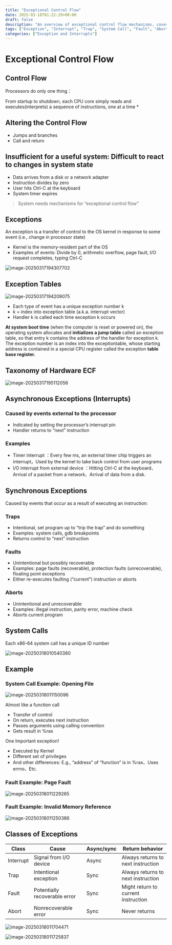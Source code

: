 ```yaml
---
title: "Exceptional Control Flow"
date: 2025-03-18T01:22:29+08:00
draft: false
description: "An overview of exceptional control flow mechanisms, covering exceptions, interrupts, traps, system calls, faults, and aborts."
tags: ["Exception", "Interrupt", "Trap", "System Call", "Fault", "Abort"]
categories: ["Exception and Interrupts"]
---
```


# Exceptional Control Flow

## Control Flow

Processors do only one thing：

From startup to shutdown, each CPU core simply reads and executes(interprets) a sequence of instructions, one at a time *

## Altering the Control Flow

- Jumps and branches
- Call and return

## Insufficient for a useful system: Difficult to react to changes in system state

- Data arrives from a disk or a network adapter
- Instruction divides by zero
- User hits Ctrl-C at the keyboard
- System timer expires

> System needs mechanisms for “exceptional control flow”

## Exceptions

An exception is a transfer of control to the OS kernel in response
to some event (i.e., change in processor state)

- Kernel is the memory-resident part of the OS
- Examples of events: Divide by 0, arithmetic overflow, page fault, I/O request completes, typing Ctrl-C

![image-20250317194307702](https://naasi.oss-cn-shanghai.aliyuncs.com/image-20250317194307702.png)

## Exception Tables

![image-20250317194209075](https://naasi.oss-cn-shanghai.aliyuncs.com/image-20250317194209075.png)

- Each type of event has a unique exception number k
- k = index into exception table (a.k.a. interrupt vector)
- Handler k is called each time exception k occurs

**At system boot time** (when the computer is reset or powered on), the operating system allocates and **initializes a jump table** called an exception table, so that entry k contains the address of the handler for exception k. The exception number is an index into the exceptiontable, whose starting address is contained in a special CPU register called the exception **table base register.**

## Taxonomy of Hardware ECF

![image-20250317195112056](https://naasi.oss-cn-shanghai.aliyuncs.com/image-20250317195112056.png)

## Asynchronous Exceptions (Interrupts)

### Caused by events external to the processor

- Indicated by setting the processor’s interrupt pin
- Handler returns to “next” instruction

### Examples

- Timer interrupt ：Every few ms, an external timer chip triggers an interrupt，Used by the kernel to take back control from user programs
- I/O interrupt from external device ：Hitting Ctrl-C at the keyboard、Arrival of a packet from a network、Arrival of data from a disk.

## Synchronous Exceptions

Caused by events that occur as a result of executing an instruction:
### Traps
- Intentional, set program up to “trip the trap” and do something
- Examples: system calls, gdb breakpoints
- Returns control to “next” instruction

### Faults
- Unintentional but possibly recoverable
- Examples: page faults (recoverable), protection faults (unrecoverable), floating point exceptions
- Either re-executes faulting (“current”) instruction or aborts

### Aborts
- Unintentional and unrecoverable
- Examples: illegal instruction, parity error, machine check
- Aborts current program

## System Calls

Each x86-64 system call has a unique ID number

![image-20250318010540380](https://naasi.oss-cn-shanghai.aliyuncs.com/image-20250318010540380.png)

## Example

### System Call Example: Opening File

![image-20250318011150096](https://naasi.oss-cn-shanghai.aliyuncs.com/image-20250318011150096.png)

Almost like a function call

- Transfer of control
- On return, executes next instruction
- Passes arguments using calling convention
- Gets result in %rax

One Important exception!

- Executed by Kernel
- Different set of privileges
- And other differences: E.g., “address” of “function” is in %rax、Uses errno、Etc.

### Fault Example: Page Fault

![image-20250318011229265](https://naasi.oss-cn-shanghai.aliyuncs.com/image-20250318011229265.png)

### Fault Example: Invalid Memory Reference

![image-20250318011250386](https://naasi.oss-cn-shanghai.aliyuncs.com/image-20250318011250386.png)

## Classes of Exceptions

| Class     | Cause                         | Async/sync | Return behavior                     |
| --------- | ----------------------------- | ---------- | ----------------------------------- |
| Interrupt | Signal from I/O device        | Async      | Always returns to next instruction  |
| Trap      | Intentional exception         | Sync       | Always returns to next instruction  |
| Fault     | Potentially recoverable error | Sync       | Might return to current instruction |
| Abort     | Nonrecoverable error          | Sync       | Never returns                       |

![image-20250318011704471](https://naasi.oss-cn-shanghai.aliyuncs.com/image-20250318011704471.png)

![image-20250318011725837](https://naasi.oss-cn-shanghai.aliyuncs.com/image-20250318011725837.png)

